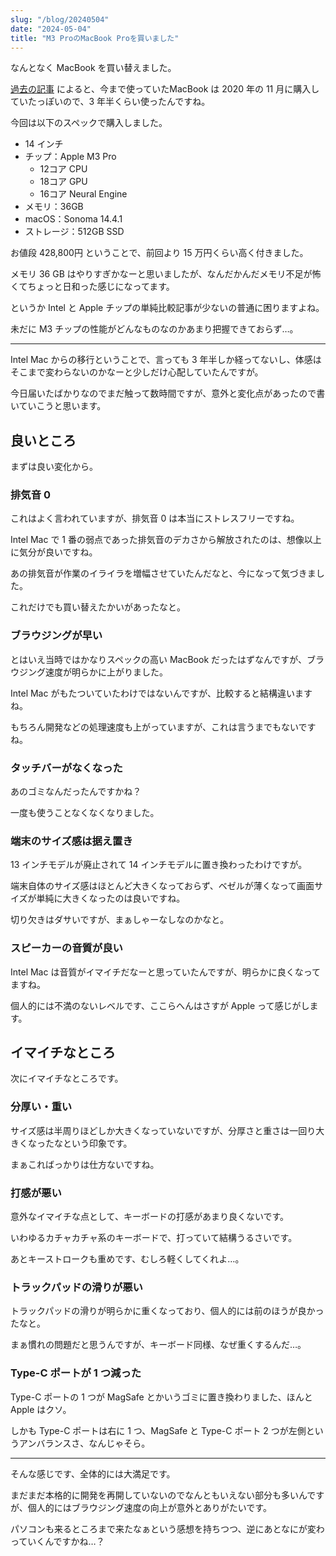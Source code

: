 ```yaml
---
slug: "/blog/20240504"
date: "2024-05-04"
title: "M3 ProのMacBook Proを買いました"
---
```


なんとなく MacBook を買い替えました。

[過去の記事](https://kk-web.link/blog/20220204-2) によると、今まで使っていたMacBook は 2020 年の 11 月に購入していたっぽいので、3 年半くらい使ったんですね。

今回は以下のスペックで購入しました。

- 14 インチ
- チップ：Apple M3 Pro
  - 12コア CPU
  - 18コア GPU
  - 16コア Neural Engine
- メモリ：36GB
- macOS：Sonoma 14.4.1
- ストレージ：512GB SSD

お値段 428,800円 ということで、前回より 15 万円くらい高く付きました。

メモリ 36 GB はやりすぎかなーと思いましたが、なんだかんだメモリ不足が怖くてちょっと日和った感じになってます。

というか Intel と Apple チップの単純比較記事が少ないの普通に困りますよね。

未だに M3 チップの性能がどんなものなのかあまり把握できておらず…。

---

Intel Mac からの移行ということで、言っても 3 年半しか経ってないし、体感はそこまで変わらないのかなーと少しだけ心配していたんですが。

今日届いたばかりなのでまだ触って数時間ですが、意外と変化点があったので書いていこうと思います。

## 良いところ

まずは良い変化から。

### 排気音 0

これはよく言われていますが、排気音 0 は本当にストレスフリーですね。

Intel Mac で 1 番の弱点であった排気音のデカさから解放されたのは、想像以上に気分が良いですね。

あの排気音が作業のイライラを増幅させていたんだなと、今になって気づきました。

これだけでも買い替えたかいがあったなと。

### ブラウジングが早い

とはいえ当時ではかなりスペックの高い MacBook だったはずなんですが、ブラウジング速度が明らかに上がりました。

Intel Mac がもたついていたわけではないんですが、比較すると結構違いますね。

もちろん開発などの処理速度も上がっていますが、これは言うまでもないですね。

### タッチバーがなくなった

あのゴミなんだったんですかね？

一度も使うことなくなくなりました。

### 端末のサイズ感は据え置き

13 インチモデルが廃止されて 14 インチモデルに置き換わったわけですが。

端末自体のサイズ感はほとんど大きくなっておらず、ベゼルが薄くなって画面サイズが単純に大きくなったのは良いですね。

切り欠きはダサいですが、まぁしゃーなしなのかなと。

### スピーカーの音質が良い

Intel Mac は音質がイマイチだなーと思っていたんですが、明らかに良くなってますね。

個人的には不満のないレベルです、ここらへんはさすが Apple って感じがします。

## イマイチなところ

次にイマイチなところです。

### 分厚い・重い

サイズ感は半周りほどしか大きくなっていないですが、分厚さと重さは一回り大きくなったなという印象です。

まぁこればっかりは仕方ないですね。

### 打感が悪い

意外なイマイチな点として、キーボードの打感があまり良くないです。

いわゆるカチャカチャ系のキーボードで、打っていて結構うるさいです。

あとキーストロークも重めです、むしろ軽くしてくれよ…。

### トラックパッドの滑りが悪い

トラックパッドの滑りが明らかに重くなっており、個人的には前のほうが良かったなと。

まぁ慣れの問題だと思うんですが、キーボード同様、なぜ重くするんだ…。

### Type-C ポートが 1 つ減った

Type-C ポートの 1 つが MagSafe とかいうゴミに置き換わりました、ほんと Apple はクソ。

しかも Type-C ポートは右に 1 つ、MagSafe と Type-C ポート 2 つが左側というアンバランスさ、なんじゃそら。

---

そんな感じです、全体的には大満足です。

まだまだ本格的に開発を再開していないのでなんともいえない部分も多いんですが、個人的にはブラウジング速度の向上が意外とありがたいです。

パソコンも来るところまで来たなぁという感想を持ちつつ、逆にあとなにが変わっていくんですかね…？
